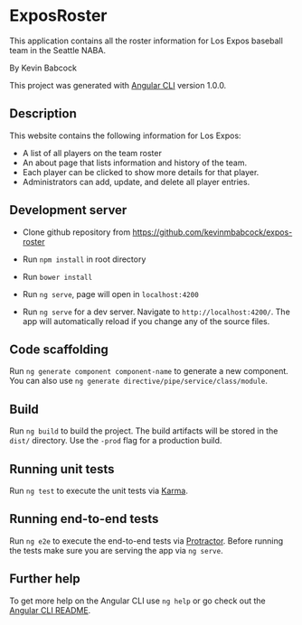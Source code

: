 # ExposRoster

This application contains all the roster information for Los Expos baseball team in the Seattle NABA.

By Kevin Babcock

This project was generated with [Angular CLI](https://github.com/angular/angular-cli) version 1.0.0.

## Description

This website contains the following information for Los Expos:

* A list of all players on the team roster
* An about page that lists information and history of the team.
* Each player can be clicked to show more details for that player.
* Administrators can add, update, and delete all player entries.

## Development server

* Clone github repository from https://github.com/kevinmbabcock/expos-roster
* Run `npm install` in root directory
* Run `bower install`
* Run `ng serve`, page will open in `localhost:4200`

* Run `ng serve` for a dev server. Navigate to `http://localhost:4200/`. The app will automatically reload if you change any of the source files.

## Code scaffolding

Run `ng generate component component-name` to generate a new component. You can also use `ng generate directive/pipe/service/class/module`.

## Build

Run `ng build` to build the project. The build artifacts will be stored in the `dist/` directory. Use the `-prod` flag for a production build.

## Running unit tests

Run `ng test` to execute the unit tests via [Karma](https://karma-runner.github.io).

## Running end-to-end tests

Run `ng e2e` to execute the end-to-end tests via [Protractor](http://www.protractortest.org/).
Before running the tests make sure you are serving the app via `ng serve`.

## Further help

To get more help on the Angular CLI use `ng help` or go check out the [Angular CLI README](https://github.com/angular/angular-cli/blob/master/README.md).
